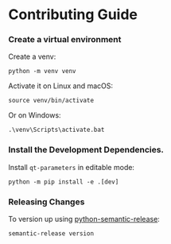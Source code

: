 # Contributing Guide


### Create a virtual environment

Create a venv:
```shell
python -m venv venv
```

Activate it on Linux and macOS:
```shell
source venv/bin/activate
```
Or on Windows:
```shell
.\venv\Scripts\activate.bat
```

### Install the Development Dependencies.

Install `qt-parameters` in editable mode:
```shell
python -m pip install -e .[dev]
```

### Releasing Changes

To version up using [python-semantic-release]:
```shell
semantic-release version
```

[python-semantic-release]: https://github.com/python-semantic-release/python-semantic-release
